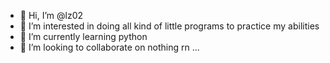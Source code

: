 - 👋 Hi, I’m @lz02
- 👀 I’m interested in doing all kind of little programs to practice my abilities
- 🌱 I’m currently learning python
- 💞️ I’m looking to collaborate on nothing rn ...

<!---
lz02/lz02 is a ✨ special ✨ repository because its `README.md` (this file) appears on your GitHub profile.
You can click the Preview link to take a look at your changes.
--->
